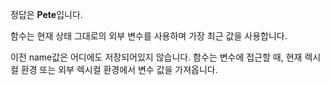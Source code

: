 정답은 **Pete**입니다.

함수는 현재 상태 그대로의 외부 변수를 사용하며 가장 최근 값을 사용합니다.

이전 name값은 어디에도 저장되어있지 않습니다. 함수는 변수에 접근할 때, 현재 렉시컬 환경 또는 외부 렉시컬 환경에서 변수 값을 가져옵니다.